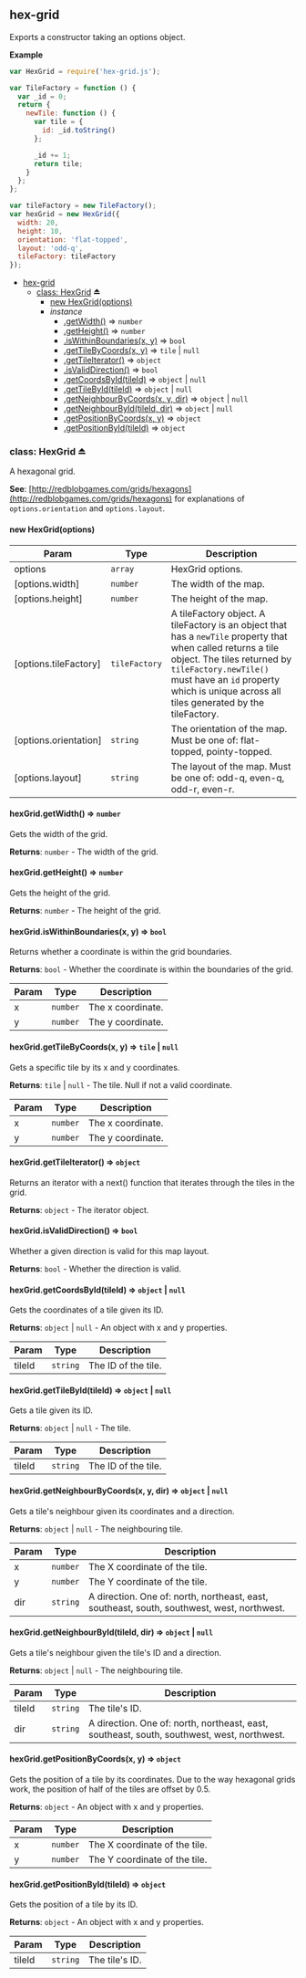 <a name="module_hex-grid"></a>
## hex-grid
Exports a constructor taking an options object.

**Example**  
```js
var HexGrid = require('hex-grid.js');

var TileFactory = function () {
  var _id = 0;
  return {
    newTile: function () {
      var tile = {
        id: _id.toString()
      };

      _id += 1;
      return tile;
    }
  };
};

var tileFactory = new TileFactory();
var hexGrid = new HexGrid({
  width: 20,
  height: 10,
  orientation: 'flat-topped',
  layout: 'odd-q',
  tileFactory: tileFactory
});
```

* [hex-grid](#module_hex-grid)
  * [class: HexGrid](#exp_module_hex-grid--HexGrid) ⏏
    * [new HexGrid(options)](#new_module_hex-grid--HexGrid_new)
    * _instance_
      * [.getWidth()](#module_hex-grid--HexGrid#getWidth) ⇒ <code>number</code>
      * [.getHeight()](#module_hex-grid--HexGrid#getHeight) ⇒ <code>number</code>
      * [.isWithinBoundaries(x, y)](#module_hex-grid--HexGrid#isWithinBoundaries) ⇒ <code>bool</code>
      * [.getTileByCoords(x, y)](#module_hex-grid--HexGrid#getTileByCoords) ⇒ <code>tile</code> \| <code>null</code>
      * [.getTileIterator()](#module_hex-grid--HexGrid#getTileIterator) ⇒ <code>object</code>
      * [.isValidDirection()](#module_hex-grid--HexGrid#isValidDirection) ⇒ <code>bool</code>
      * [.getCoordsById(tileId)](#module_hex-grid--HexGrid#getCoordsById) ⇒ <code>object</code> \| <code>null</code>
      * [.getTileById(tileId)](#module_hex-grid--HexGrid#getTileById) ⇒ <code>object</code> \| <code>null</code>
      * [.getNeighbourByCoords(x, y, dir)](#module_hex-grid--HexGrid#getNeighbourByCoords) ⇒ <code>object</code> \| <code>null</code>
      * [.getNeighbourById(tileId, dir)](#module_hex-grid--HexGrid#getNeighbourById) ⇒ <code>object</code> \| <code>null</code>
      * [.getPositionByCoords(x, y)](#module_hex-grid--HexGrid#getPositionByCoords) ⇒ <code>object</code>
      * [.getPositionById(tileId)](#module_hex-grid--HexGrid#getPositionById) ⇒ <code>object</code>

<a name="exp_module_hex-grid--HexGrid"></a>
### class: HexGrid ⏏
A hexagonal grid.

**See**: [http://redblobgames.com/grids/hexagons](http://redblobgames.com/grids/hexagons) for explanations of
`options.orientation` and `options.layout`.  
<a name="new_module_hex-grid--HexGrid_new"></a>
#### new HexGrid(options)

| Param | Type | Description |
| --- | --- | --- |
| options | <code>array</code> | HexGrid options. |
| [options.width] | <code>number</code> | The width of the map. |
| [options.height] | <code>number</code> | The height of the map. |
| [options.tileFactory] | <code>tileFactory</code> | A tileFactory object. A tileFactory is an object that has a `newTile` property that when called returns a tile object. The tiles returned by `tileFactory.newTile()` must have an `id` property which is unique across all tiles generated by the tileFactory. |
| [options.orientation] | <code>string</code> | The orientation of the map. Must be one of: flat-topped, pointy-topped. |
| [options.layout] | <code>string</code> | The layout of the map. Must be one of: odd-q, even-q, odd-r, even-r. |

<a name="module_hex-grid--HexGrid#getWidth"></a>
#### hexGrid.getWidth() ⇒ <code>number</code>
Gets the width of the grid.

**Returns**: <code>number</code> - The width of the grid.  
<a name="module_hex-grid--HexGrid#getHeight"></a>
#### hexGrid.getHeight() ⇒ <code>number</code>
Gets the height of the grid.

**Returns**: <code>number</code> - The height of the grid.  
<a name="module_hex-grid--HexGrid#isWithinBoundaries"></a>
#### hexGrid.isWithinBoundaries(x, y) ⇒ <code>bool</code>
Returns whether a coordinate is within the grid boundaries.

**Returns**: <code>bool</code> - Whether the coordinate is within the boundaries of the
grid.  

| Param | Type | Description |
| --- | --- | --- |
| x | <code>number</code> | The x coordinate. |
| y | <code>number</code> | The y coordinate. |

<a name="module_hex-grid--HexGrid#getTileByCoords"></a>
#### hexGrid.getTileByCoords(x, y) ⇒ <code>tile</code> \| <code>null</code>
Gets a specific tile by its x and y coordinates.

**Returns**: <code>tile</code> \| <code>null</code> - The tile. Null if not a valid coordinate.  

| Param | Type | Description |
| --- | --- | --- |
| x | <code>number</code> | The x coordinate. |
| y | <code>number</code> | The y coordinate. |

<a name="module_hex-grid--HexGrid#getTileIterator"></a>
#### hexGrid.getTileIterator() ⇒ <code>object</code>
Returns an iterator with a next() function that iterates through the
tiles in the grid.

**Returns**: <code>object</code> - The iterator object.  
<a name="module_hex-grid--HexGrid#isValidDirection"></a>
#### hexGrid.isValidDirection() ⇒ <code>bool</code>
Whether a given direction is valid for this map layout.

**Returns**: <code>bool</code> - Whether the direction is valid.  
<a name="module_hex-grid--HexGrid#getCoordsById"></a>
#### hexGrid.getCoordsById(tileId) ⇒ <code>object</code> \| <code>null</code>
Gets the coordinates of a tile given its ID.

**Returns**: <code>object</code> \| <code>null</code> - An object with x and y properties.  

| Param | Type | Description |
| --- | --- | --- |
| tileId | <code>string</code> | The ID of the tile. |

<a name="module_hex-grid--HexGrid#getTileById"></a>
#### hexGrid.getTileById(tileId) ⇒ <code>object</code> \| <code>null</code>
Gets a tile given its ID.

**Returns**: <code>object</code> \| <code>null</code> - The tile.  

| Param | Type | Description |
| --- | --- | --- |
| tileId | <code>string</code> | The ID of the tile. |

<a name="module_hex-grid--HexGrid#getNeighbourByCoords"></a>
#### hexGrid.getNeighbourByCoords(x, y, dir) ⇒ <code>object</code> \| <code>null</code>
Gets a tile's neighbour given its coordinates and a direction.

**Returns**: <code>object</code> \| <code>null</code> - The neighbouring tile.  

| Param | Type | Description |
| --- | --- | --- |
| x | <code>number</code> | The X coordinate of the tile. |
| y | <code>number</code> | The Y coordinate of the tile. |
| dir | <code>string</code> | A direction. One of: north, northeast, east, southeast, south, southwest, west, northwest. |

<a name="module_hex-grid--HexGrid#getNeighbourById"></a>
#### hexGrid.getNeighbourById(tileId, dir) ⇒ <code>object</code> \| <code>null</code>
Gets a tile's neighbour given the tile's ID and a direction.

**Returns**: <code>object</code> \| <code>null</code> - The neighbouring tile.  

| Param | Type | Description |
| --- | --- | --- |
| tileId | <code>string</code> | The tile's ID. |
| dir | <code>string</code> | A direction. One of: north, northeast, east, southeast, south, southwest, west, northwest. |

<a name="module_hex-grid--HexGrid#getPositionByCoords"></a>
#### hexGrid.getPositionByCoords(x, y) ⇒ <code>object</code>
Gets the position of a tile by its coordinates. Due to the way
hexagonal grids work, the position of half of the tiles are offset by
0.5.

**Returns**: <code>object</code> - An object with x and y properties.  

| Param | Type | Description |
| --- | --- | --- |
| x | <code>number</code> | The X coordinate of the tile. |
| y | <code>number</code> | The Y coordinate of the tile. |

<a name="module_hex-grid--HexGrid#getPositionById"></a>
#### hexGrid.getPositionById(tileId) ⇒ <code>object</code>
Gets the position of a tile by its ID.

**Returns**: <code>object</code> - An object with x and y properties.  

| Param | Type | Description |
| --- | --- | --- |
| tileId | <code>string</code> | The tile's ID. |

